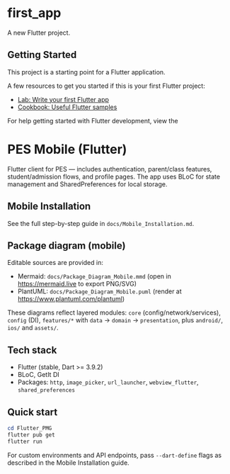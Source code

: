 # first_app

A new Flutter project.

## Getting Started

This project is a starting point for a Flutter application.

A few resources to get you started if this is your first Flutter project:

- [Lab: Write your first Flutter app](https://docs.flutter.dev/get-started/codelab)
- [Cookbook: Useful Flutter samples](https://docs.flutter.dev/cookbook)

For help getting started with Flutter development, view the
# PES Mobile (Flutter)

Flutter client for PES — includes authentication, parent/class features, student/admission flows, and profile pages. The app uses BLoC for state management and SharedPreferences for local storage.

## Mobile Installation

See the full step-by-step guide in `docs/Mobile_Installation.md`.

## Package diagram (mobile)

Editable sources are provided in:

- Mermaid: `docs/Package_Diagram_Mobile.mmd` (open in https://mermaid.live to export PNG/SVG)
- PlantUML: `docs/Package_Diagram_Mobile.puml` (render at https://www.plantuml.com/plantuml)

These diagrams reflect layered modules: `core` (config/network/services), `config` (DI), `features/*` with `data` → `domain` → `presentation`, plus `android/`, `ios/` and `assets/`.

## Tech stack

- Flutter (stable, Dart >= 3.9.2)
- BLoC, GetIt DI
- Packages: `http`, `image_picker`, `url_launcher`, `webview_flutter`, `shared_preferences`

## Quick start

```powershell
cd Flutter_PMG
flutter pub get
flutter run
```

For custom environments and API endpoints, pass `--dart-define` flags as described in the Mobile Installation guide.
